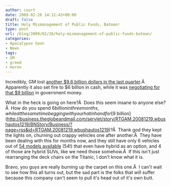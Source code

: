 ```yaml
---
author: court
date: 2009-02-26 14:12:43+00:00
draft: false
title: Holy Mismanagement of Public Funds, Batman!
type: post
url: /blog/2009/02/26/holy-mismanagement-of-public-funds-batman/
categories:
- Apocalypse Soon
- News
tags:
- GM
- greed
- moron
---
```


Incredibly, GM lost [another $9.6 billion dollars in the last quarter](http://business.theglobeandmail.com/servlet/story/RTGAM.20090226.wgm0226/BNStory/Business/?page=rss&id=RTGAM.20090226.wgm0226).Â  Apparently it also set fire to $6 billion in cash, while it was [negotiating for that $9 billion](http://www.vallentyne.com/blog/2008/12/19/finally/) in government money.

What in the heck is going on here?Â  Does this seem insane to anyone else?Â  How do you spend $6 billion in three months, while at the same time begging with your hat in hand for [$9 billion](http://business.theglobeandmail.com/servlet/story/RTGAM.20081219.wbushautos1219/BNStory/Business/?page=rss&id=RTGAM.20081219.wbushautos1219)?Â  Thank god they kept the lights on, churning out crappy vehicles one after another.Â  They have been dealing with this for months now, and they still have only 6 vehicles out of [54 models available](http://www.gm.ca/gm/english/showrooms/cars?adv=72467) (54!) that even have hybrid as an option, and 4 of those are hybrid SUVs, like we need those somehow.Â  If this isn't just rearranging the deck chairs on the Titanic, I don't know what it is.

Bravo, you guys are really burning up the carpet on this one.Â  I can't wait to see how this all turns out, but the sad part is the folks that will suffer because this company can't seem to pull it's head out of it's own butt.
